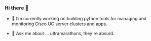 ### Hi there 👋

- 🔭 I’m currently working on building python tools for managing and monitoring Cisco UC server clusters and apps.

- 💬 Ask me about ... ultramarathons, they're absurd.

<!--
**jgmitchell257/jgmitchell257** is a ✨ _special_ ✨ repository because its `README.md` (this file) appears on your GitHub profile.

Here are some ideas to get you started:

- 🔭 I’m currently working on ...
- 🌱 I’m currently learning ...
- 👯 I’m looking to collaborate on ...
- 🤔 I’m looking for help with ...
- 💬 Ask me about ...
- 📫 How to reach me: ...
- 😄 Pronouns: ...
- ⚡ Fun fact: ...
-->
